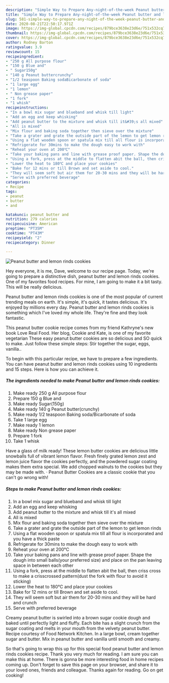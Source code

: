 ```yaml
---
description: "Simple Way to Prepare Any-night-of-the-week Peanut butter and lemon rinds cookies"
title: "Simple Way to Prepare Any-night-of-the-week Peanut butter and lemon rinds cookies"
slug: 581-simple-way-to-prepare-any-night-of-the-week-peanut-butter-and-lemon-rinds-cookies
date: 2020-08-21T22:50:17.971Z
image: https://img-global.cpcdn.com/recipes/879bce3638e23d6e/751x532cq70/peanut-butter-and-lemon-rinds-cookies-recipe-main-photo.jpg
thumbnail: https://img-global.cpcdn.com/recipes/879bce3638e23d6e/751x532cq70/peanut-butter-and-lemon-rinds-cookies-recipe-main-photo.jpg
cover: https://img-global.cpcdn.com/recipes/879bce3638e23d6e/751x532cq70/peanut-butter-and-lemon-rinds-cookies-recipe-main-photo.jpg
author: Rodney Barton
ratingvalue: 3.9
reviewcount: 15
recipeingredient:
- "250 g All purpose flour"
- "150 g Blue and"
- " Sugar150g"
- "140 g Peanut buttercrunchy"
- "1/2 teaspoon Baking sodaBicarbonate of soda"
- "1 large egg"
- "1 lemon"
- " Non grease paper"
- "1 fork"
- "1 whisk"
recipeinstructions:
- "In a bowl mix sugar and blueband and whisk till light"
- "Add an egg and keep whisking"
- "Add peanut butter to the mixture and whisk till it&#39;s all mixed"
- "All is mixed"
- "Mix flour and baking soda together then sieve over the mixture"
- "Take a grater and grate the outside part of the lemon to get lemon rinds"
- "Using a flat wooden spoon or spatula mix till all flour is incorporated and you have a thick paste"
- "Refrigerate for 30mins to make the dough easy to work with"
- "Reheat your oven at 200℃"
- "Take your baking pans and line with grease proof paper. Shape the dough into small balls(your preferred size) and place on the pan leaving space in between each other"
- "Using a fork, press at the middle to flatten abit the ball, then criss cross to make a crisscrossed pattern(dust the fork with flour to avoid it sticking)"
- "Lower the heat to 180℃ and place your cookies"
- "Bake for 12 mins or till Brown and set aside to cool."
- "They will seem soft but air them for 20-30 mins and they will be hard and crunch"
- "Serve with preferred beverage"
categories:
- Recipe
tags:
- peanut
- butter
- and

katakunci: peanut butter and 
nutrition: 279 calories
recipecuisine: American
preptime: "PT35M"
cooktime: "PT43M"
recipeyield: "2"
recipecategory: Dinner

---
```



![Peanut butter and lemon rinds cookies](https://img-global.cpcdn.com/recipes/879bce3638e23d6e/751x532cq70/peanut-butter-and-lemon-rinds-cookies-recipe-main-photo.jpg)

Hey everyone, it is me, Dave, welcome to our recipe page. Today, we're going to prepare a distinctive dish, peanut butter and lemon rinds cookies. One of my favorites food recipes. For mine, I am going to make it a bit tasty. This will be really delicious.

Peanut butter and lemon rinds cookies is one of the most popular of current trending meals on earth. It's simple, it's quick, it tastes delicious. It's enjoyed by millions every day. Peanut butter and lemon rinds cookies is something which I've loved my whole life. They're fine and they look fantastic.

This peanut butter cookie recipe comes from my friend Kathryne&#39;s new book Love Real Food. Her blog, Cookie and Kate, is one of my favorite vegetarian These easy peanut butter cookies are so delicious and SO quick to make. Just follow these simple steps: Stir together the sugar, eggs, vanilla..


To begin with this particular recipe, we have to prepare a few ingredients. You can have peanut butter and lemon rinds cookies using 10 ingredients and 15 steps. Here is how you can achieve it.

<!--inarticleads1-->

##### The ingredients needed to make Peanut butter and lemon rinds cookies:

1. Make ready 250 g All purpose flour
1. Prepare 150 g Blue and
1. Make ready  Sugar(150g)
1. Make ready 140 g Peanut butter(crunchy)
1. Make ready 1/2 teaspoon Baking soda/Bicarbonate of soda
1. Take 1 large egg
1. Make ready 1 lemon
1. Make ready  Non grease paper
1. Prepare 1 fork
1. Take 1 whisk


Have a glass of milk ready! These lemon butter cookies are delicious little snowballs full of vibrant lemon flavor. Fresh finely grated lemon zest and lemon juice flavor the cookies perfectly, and the powdered sugar coating makes them extra special. We add chopped walnuts to the cookies but they may be made with. · Peanut Butter Cookies are a classic cookie that you can&#39;t go wrong with! 

<!--inarticleads2-->

##### Steps to make Peanut butter and lemon rinds cookies:

1. In a bowl mix sugar and blueband and whisk till light
1. Add an egg and keep whisking
1. Add peanut butter to the mixture and whisk till it&#39;s all mixed
1. All is mixed
1. Mix flour and baking soda together then sieve over the mixture
1. Take a grater and grate the outside part of the lemon to get lemon rinds
1. Using a flat wooden spoon or spatula mix till all flour is incorporated and you have a thick paste
1. Refrigerate for 30mins to make the dough easy to work with
1. Reheat your oven at 200℃
1. Take your baking pans and line with grease proof paper. Shape the dough into small balls(your preferred size) and place on the pan leaving space in between each other
1. Using a fork, press at the middle to flatten abit the ball, then criss cross to make a crisscrossed pattern(dust the fork with flour to avoid it sticking)
1. Lower the heat to 180℃ and place your cookies
1. Bake for 12 mins or till Brown and set aside to cool.
1. They will seem soft but air them for 20-30 mins and they will be hard and crunch
1. Serve with preferred beverage


Creamy peanut butter is swirled into a brown sugar cookie dough and baked until perfectly light and fluffy. Each bite has a slight crunch from the sugar coating and melts in your mouth from the velvety peanut butter. Recipe courtesy of Food Network Kitchen. In a large bowl, cream together sugar and butter. Mix in peanut butter and vanilla until smooth and creamy. 

So that's going to wrap this up for this special food peanut butter and lemon rinds cookies recipe. Thank you very much for reading. I am sure you can make this at home. There is gonna be more interesting food in home recipes coming up. Don't forget to save this page on your browser, and share it to your loved ones, friends and colleague. Thanks again for reading. Go on get cooking!
